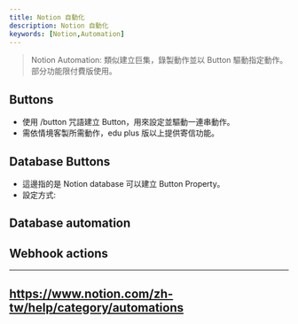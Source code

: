 ```yaml
---
title: Notion 自動化
description: Notion 自動化
keywords: [Notion,Automation]
---
```


> Notion Automation: 類似建立巨集，錄製動作並以 Button 驅動指定動作。  
> 部分功能限付費版使用。   

## Buttons
* 使用 /button 咒語建立 Button，用來設定並驅動一連串動作。
* 需依情境客製所需動作，edu plus 版以上提供寄信功能。

## Database Buttons
* 這邊指的是 Notion database 可以建立 Button Property。  
* 設定方式: 

## Database automation

## Webhook actions



-----------
https://www.notion.com/zh-tw/help/category/automations
----------- 